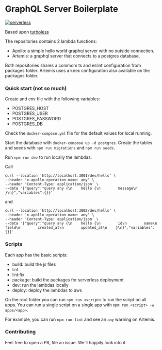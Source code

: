# GraphQL Server Boilerplate

[![serverless](http://public.serverless.com/badges/v3.svg)](http://www.serverless.com)

Based upon [turboless](https://github.com/antoinewg/turboless)

The repositories contains 2 lambda functions:

- Apollo: a simple hello world graphql server with no outside connection.
- Artemis: a graphql server that connects to a postgres database.

Both repositories shares a commom ts and eslint configuration from packages folder.
Artemis uses a knex configuration also available on the packages folder.

### Quick start (not so much)

Create and env file with the following variables:

- POSTGRES_HOST
- POSTGRES_USER
- POSTGRES_PASSWORD
- POSTGRES_DB

Check the `docker-compose.yml` file for the default values for local running.

Start the database with `docker-compose up -d postgres`.
Create the tables and seeds with `npm run migrations` and `npm run seeds`.

Run `npm run dev` to run locally the lambdas.

Call

```
curl --location 'http://localhost:3001/dev/hello' \
--header 'x-apollo-operation-name: any' \
--header 'Content-Type: application/json' \
--data '{"query":"query any {\n    hello {\n        message\n    }\n}","variables":{}}'
```

and

```
curl --location 'http://localhost:3002/dev/hello' \
--header 'x-apollo-operation-name: any' \
--header 'Content-Type: application/json' \
--data '{"query":"query any {\n    hello {\n        id\n        name\n        field\n        created_at\n        updated_at\n    }\n}","variables":{}}'
```

### Scripts

Each app has the basic scripts:

- build: build the js files
- lint
- lint:fix
- package: build the packages for serverless deployment
- dev: run the lambdas locally
- deploy: deploy the lambdas to aws

On the root folder you can run `npm run <script>` to run the script on all apps.
You can run a single script on a single app with `npm run <script> -w apps/<app>`.

For example, you can run `npm run lint` and see an `any` warning on Artemis.

### Contributing

Feel free to open a PR, file an issue. We'll happily look into it.
